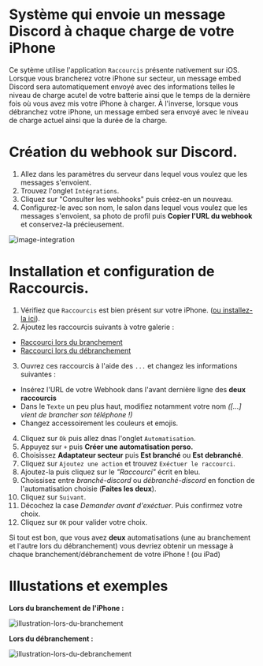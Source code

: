# Système qui envoie un message Discord à chaque charge de votre iPhone
Ce sytème utilise l'application `Raccourcis` présente nativement sur iOS. Lorsque vous brancherez votre iPhone sur secteur, un message embed Discord sera automatiquement envoyé 
avec des informations telles le niveau de charge acutel de votre batterie ainsi que le temps de la dernière fois où vous avez mis votre iPhone à charger. À l'inverse, lorsque vous débranchez 
votre iPhone, un message embed sera envoyé avec le niveau de charge actuel ainsi que la durée de la charge.

# Création du webhook sur Discord. 
1. Allez dans les paramètres du serveur dans lequel vous voulez que les messages s'envoient. 
2. Trouvez l'onglet `Intégrations`.
3. Cliquez sur "Consulter les webhooks" puis créez-en un nouveau.
4. Configurez-le avec son nom, le salon dans lequel vous voulez que les messages s'envoient, sa photo de profil puis **Copier l'URL du webhook** et conservez-la précieusement.

![image-integration](https://cdn.discordapp.com/attachments/930864932067610704/1107749412937142443/image.png)

# Installation et configuration de Raccourcis.
 1. Vérifiez que `Raccourcis` est bien présent sur votre iPhone. ([ou installez-la ici](https://apps.apple.com/fr/app/raccourcis/id915249334)).
 2. Ajoutez les raccourcis suivants à votre galerie :
 - [Raccourci lors du branchement]()
 - [Raccourci lors du débranchement]()
 3. Ouvrez ces raccourcis à l'aide des `...` et changez les informations suivantes : 
 - Insérez l'URL de votre Webhook dans l'avant dernière ligne des **deux raccourcis**
 - Dans le `Texte` un peu plus haut, modifiez notamment votre nom *([...] vient de brancher son téléphone !)*
 - Changez accessoirement les couleurs et emojis.
 4. Cliquez sur `Ok` puis allez dnas l'onglet `Automatisation`.
 5. Appuyez sur  `+` puis **Créer une automatisation perso.**
 6. Choisissez **Adaptateur secteur** puis **Est branché** ou **Est debranché**.
 7. Cliquez sur `Ajoutez une action` et trouvez `Exéctuer le raccourci`.
 8. Ajoutez-la puis cliquez sur le *"Raccourci"* écrit en bleu.
 9. Choissisez entre *branché-discord* ou *débranché-discord* en fonction de l'automatisation choisie (**Faites les deux**).
 10. Cliquez sur `Suivant`.
 11. Décochez la case *Demander avant d'exéctuer*. Puis confirmez votre choix.
 12. Cliquez sur `OK` pour valider votre choix. 

Si tout est bon, que vous avez **deux** automatisations (une au branchement et l'autre lors du débranchement) vous devriez obtenir un message à chaque branchement/débranchement de votre iPhone ! (ou iPad)

# Illustations et exemples 
**Lors du branchement de l'iPhone :**

![illustration-lors-du-branchement](https://cdn.discordapp.com/attachments/930864932067610704/1107734738292199555/image.png)

**Lors du débranchement :**


![illustration-lors-du-debranchement](https://cdn.discordapp.com/attachments/930864932067610704/1107734833293168670/image.png)
